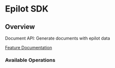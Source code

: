 # Epilot SDK


## Overview

Document API: Generate documents with epilot data

[Feature Documentation](https://docs.epilot.io/docs/files/document-generation)


### Available Operations

